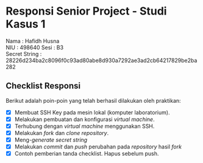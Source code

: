 # Responsi Senior Project - Studi Kasus 1

Nama : Hafidh Husna  
NIU : 498640
Sesi : B3  
Secret String : 28226d234ba2c8096f0c93ad80abe8d930a7292ae3ad2cb64217829be2ba282

## Checklist Responsi

Berikut adalah poin-poin yang telah berhasil dilakukan oleh praktikan:

- [x] Membuat SSH Key pada mesin lokal (komputer laboratorium).
- [x] Melakukan pembuatan dan konfigurasi _virtual machine_.
- [x] Terhubung dengan _virtual machine_ menggunakan SSH.
- [x] Melakukan _fork_ dan _clone_ _repository_.
- [x] Meng-_generate_ _secret string_
- [x] Melakukan _commit_ dan _push_ perubahan pada _repository_ hasil _fork_
- [x] Contoh pemberian tanda checklist. Hapus sebelum push.
